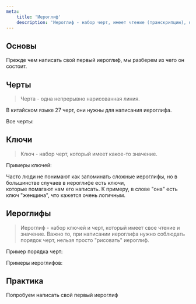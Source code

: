 ```yaml
---
meta:
    title: 'Иероглиф'
    description: 'Иероглиф - набор черт, имеет чтение (транскрипцию), которая называется пхиньинь'
---
```


## Основы
Прежде чем написать свой первый иероглиф, мы разберем из чего он состоит.

## Черты

> Черта - одна непрерывно нарисованная линия.

В китайском языке 27 черт, они нужны для написания иероглифа.

Все черты:

## Ключи

> Ключ - набор черт, который имеет какое-то значение.

Примеры ключей:

Часто люди не понимают как запоминать сложные иероглифы, но в большинстве случаев в иероглифе есть ключи,  
которые помагают нам его написать. К примеру, в слове "она" есть ключ "женщина", что кажется очень логичным.

## Иероглифы

> Иероглиф - набор ключей и черт, который имеет свое чтение и значение. Важно то, при написании иероглифа нужно соблюдать порядок черт, нельзя просто "рисовать" иероглиф.

Пример порядка черт:

Примеры иероглифов:

## Практика
Попробуем написать свой первый иероглиф



